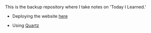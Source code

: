 This is the backup repository where I take notes on 'Today I Learned.'

- Deploying the website [here](https://miroscular-til.vercel.app/)

- Using [Quartz](https://quartz.jzhao.xyz/)
